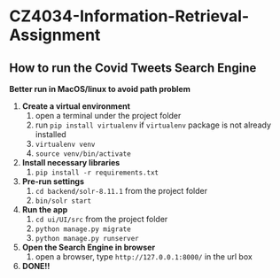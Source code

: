 # CZ4034-Information-Retrieval-Assignment

## How to run the Covid Tweets Search Engine
**Better run in MacOS/linux to avoid path problem**
1. **Create a virtual environment**
   1. open a terminal under the project folder
   2. run `pip install virtualenv` if `virtualenv` package is not already installed
   3. `virtualenv venv`
   4. `source venv/bin/activate`
2. **Install necessary libraries**
   1. `pip install -r requirements.txt`
3. **Pre-run settings**
   1. `cd backend/solr-8.11.1` from the project folder
   2. `bin/solr start`
4. **Run the app**
   1. `cd ui/UI/src` from the project folder
   2. `python manage.py migrate`
   3. `python manage.py runserver`
5. **Open the Search Engine in browser**
   1. open a browser, type `http://127.0.0.1:8000/` in the url box
6. **DONE!!**
